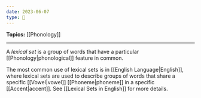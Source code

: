 ```yaml
---
date: 2023-06-07
type: 🧠
---
```


**Topics:** [[Phonology]]

---

A _lexical set_ is a group of words that have a particular [[Phonology|phonological]] feature in common.

The most common use of lexical sets is in [[English Language|English]], where lexical sets are used to describe groups of words that share a specific [[Vowel|vowel]] [[Phoneme|phoneme]] in a specific [[Accent|accent]]. See [[Lexical Sets in English]] for more details.
